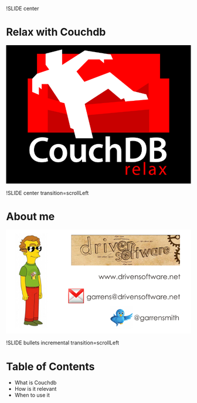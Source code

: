 !SLIDE center
# Relax with Couchdb #
![couch](couchdb.png)

!SLIDE center transition=scrollLeft
# About me
![me](Contact.png)

!SLIDE bullets incremental transition=scrollLeft
# Table of Contents

* What is Couchdb
* How is it relevant
* When to use it


